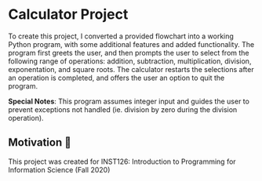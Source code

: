 # Calculator Project
To create this project, I converted a provided flowchart into a working Python program, with some additional features and added functionality. The program first greets the user, and then prompts the user to select from the following range of operations: addition, subtraction, multiplication, division, exponentation, and square roots. The calculator restarts the selections after an operation is completed, and offers the user an option to quit the program. 

**Special Notes**: This program assumes integer input and guides the user to prevent exceptions not handled (ie. division by zero during the division operation). 

## Motivation :hatching_chick:
This project was created for INST126: Introduction to Programming for Information Science (Fall 2020)

